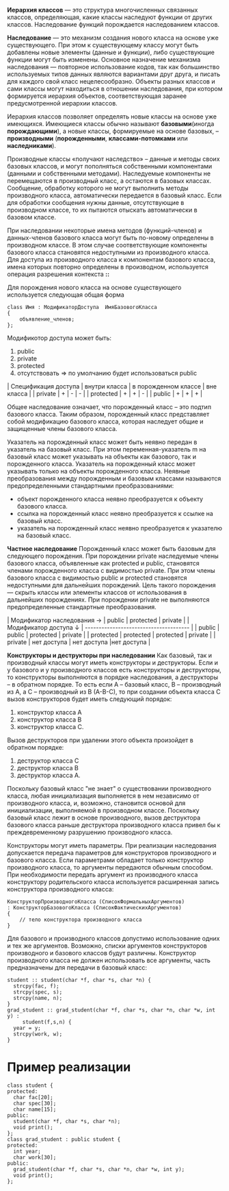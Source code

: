 **Иерархия классов** — это структура многочисленных связанных классов,
определяющая, какие классы наследуют функции от других классов.
Наследование функций порождается наследованием классов.

**Наследование** — это механизм создания нового класса на основе уже существующего.
При этом к существующему классу могут быть добавлены новые элементы (данные и функции),
либо существующие функции могут быть изменены. Основное назначение механизма
наследования — повторное использование кодов, так как большинство используемых типов 
данных являются вариантами друг друга, и писать для каждого свой класс нецелесообразно.
Объекты разных классов и сами классы могут находиться в отношении наследования, при 
котором формируется иерархия объектов, соответствующая заранее предусмотренной иерархии классов.

Иерархия классов позволяет определять новые классы на основе уже имеющихся. Имеющиеся
классы обычно называют **базовыми**(иногда **порождающими**), а новые классы, формируемые
на основе базовых, – **производными** (**порожденными**, **классами-потомками** или **наследниками**).

Производные классы «получают наследство» – данные и методы своих базовых классов, и могут
пополняться собственными компонентами (данными и собственными методами). Наследуемые
компоненты не перемещаются в производный класс, а остаются в базовых классах. Сообщение,
обработку которого не могут выполнить методы производного класса, автоматически передается
в базовый класс. Если для обработки сообщения нужны данные, отсутствующие в производном классе,
то их пытаются отыскать автоматически в базовом классе.

При наследовании некоторые имена методов (функций-членов) и данных-членов базового класса могут
быть по-новому определены в производном классе. В этом случае соответствующие компоненты базового
класса становятся недоступными из производного класса. Для доступа из производного класса к
компонентам базового класса, имена которых повторно определены в производном, используется
операция разрешения контекста **::**

Для порождения нового класса на основе существующего используется следующая общая форма
```
сlass Имя : МодификаторДоступа  ИмяБазовогоКласса
{ 
	объявление_членов;
};
```

Модификотор доступа может быть:
1. public
2. private
3. protected
4. отсутствовать => по умолчанию будет использоваться public

| Спецификация доступа | внутри класса | в порожденном классе | вне класса |
| private              |       +       |           -          |     -      |
| protected            |       +       |           +          |     -      |
| public               |       +       |           +          |     +      |

Общее наследование означает, что порожденный класс – это подтип базового класса. Таким образом,
порожденный класс представляет собой модификацию базового класса, которая наследует общие и
защищенные члены базового класса.

Указатель на порожденный класс может быть неявно передан в указатель на базовый класс. При 
этом переменная-указатель m на базовый класс может указывать на объекты как базового, так и порожденного класса.
Указатель на порожденный класс может указывать только на объекты порожденного класса.
Неявные преобразования между порожденным и базовым классами называются предопределенными
стандартными преобразованиями:
* объект порожденного класса неявно преобразуется к объекту базового класса.
* ссылка на порожденный класс неявно преобразуется к ссылке на базовый класс.
* указатель на порожденный класс неявно преобразуется к указателю на базовый класс.

**Частное наследование**
Порожденный класс может быть базовым для следующего порождения. При порождении private наследуемые члены
базового класса, объявленные как protected и public, становятся членами порожденного класса с видимостью
private. При этом члены базового класса с видимостью public и protected становятся недоступными для
дальнейших порождений. Цель такого порождения — скрыть классы или элементы классов от использования в
дальнейших порождениях. При порождении private не выполняются предопределенные стандартные преобразования.

| Модификатор наследования → | public      | protected   | private    |
| Модификатор доступа ↓          | -------------------------------------- |
| public                     | public      | protected   | private    |
| protected                  | protected   | protected   | private    |
| private                    | нет доступа | нет доступа |нет доступа |

**Конструкторы и деструкторы при наследовании**
Как базовый, так и производный классы могут иметь конструкторы и деструкторы.
Если и у базового и у производного классов есть конструкторы и деструкторы, то конструкторы выполняются в порядке
наследования, а деструкторы – в обратном порядке. То есть если А – базовый класс, В – производный из А, а С – производный
из В (А-В-С), то при создании объекта класса С вызов конструкторов будет иметь следующий порядок:
1. конструктор класса А
2. конструктор класса В
3. конструктор класса С.

Вызов деструкторов при удалении этого объекта произойдет в обратном порядке:
1. деструктор класса С
2. деструктор класса В
3. деструктор класса А.

Поскольку базовый класс "не знает" о существовании производного класса, любая инициализация выполняется в нем
независимо от производного класса, и, возможно, становится основой для инициализации, выполняемой в производном
классе. Поскольку базовый класс лежит в основе производного, вызов деструктора базового класса раньше деструктора
производного класса привел бы к преждевременному разрушению производного класса.

Конструкторы могут иметь параметры. При реализации наследования допускается передача параметров для
конструкторов производного и базового класса. Если параметрами обладает только конструктор производного
класса, то аргументы передаются обычным способом. При необходимости передать аргумент из производного
класса конструктору родительского класса используется расширенная запись конструктора производного класса:
```
КонструкторПроизводногоКласса (СписокФормальныхАргументов)
: КонструкторБазовогоКласса (СписокФактическихАргументов)
{ 
	// тело конструктора производного класса 
}
```

Для базового и производного классов допустимо использование одних и тех же аргументов. Возможно, списки аргументов
конструкторов производного и базового классов будут различны.
Конструктор производного класса не должен использовать все аргументы, часть предназначены для передачи в базовый класс:
```
student :: student(char *f, char *s, char *n) {
  strcpy(fac, f);
  strcpy(spec, s);
  strcpy(name, n);
}
grad_student :: grad_student(char *f, char *s, char *n, char *w, int y) :
     student(f,s,n) {
  year = y;
  strcpy(work, w);
}
```

# Пример реализации
```
class student {
protected:
  char fac[20];
  char spec[30];
  char name[15];
public:
  student(char *f, char *s, char *n);
  void print();
};
class grad_student : public student {
protected:
  int year;
  char work[30];
public:
  grad_student(char *f, char *s, char *n, char *w, int y);
  void print();
};
```
